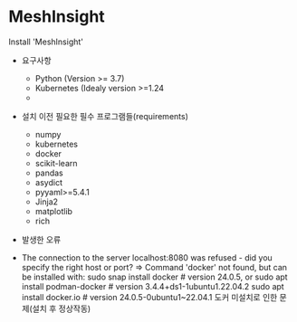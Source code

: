 # MeshInsight
Install 'MeshInsight' 

* 요구사항
  - Python (Version >= 3.7)
  - Kubernetes (Idealy version >=1.24
  - 
* 설치 이전 필요한 필수 프로그램들(requirements)
  -  numpy
  -  kubernetes
  -  docker
  -  scikit-learn
  -  pandas
  -  asydict
  -  pyyaml>=5.4.1
  -  Jinja2
  -  matplotlib
  -  rich

* 발생한 오류
-    The connection to the server localhost:8080 was refused - did you specify the right host or port?
=> Command 'docker' not found, but can be installed with:
sudo snap install docker         # version 24.0.5, or
sudo apt  install podman-docker  # version 3.4.4+ds1-1ubuntu1.22.04.2
sudo apt  install docker.io      # version 24.0.5-0ubuntu1~22.04.1
도커 미설치로 인한 문제(설치 후 정상작동)
